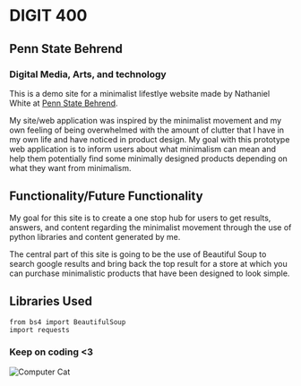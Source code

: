 # DIGIT 400
## Penn State Behrend
### Digital Media, Arts, and technology

This is a demo site for a minimalist lifestlye website made by Nathaniel White at [Penn State Behrend](http://behrend.psu.edu/).

My site/web application was inspired by the minimalist movement and my own feeling of being overwhelmed with the amount of clutter that I have in my own life and have noticed in product design. My goal with this prototype web application is to inform users about what minimalism can mean and help them potentially find some minimally designed products depending on what they want from minimalism.

## Functionality/Future Functionality
My goal for this site is to create a one stop hub for users to get results, answers, and content regarding the minimalist movement through the use of python libraries and content generated by me.

The central part of this site is going to be the use of Beautiful Soup to search google results and bring back the top result for a store at which you can purchase minimalistic products that have been designed to look simple.

## Libraries Used

```
from bs4 import BeautifulSoup
import requests
```

### Keep on coding <3

![Computer Cat](http://data.whicdn.com/images/65403515/original.gif)
